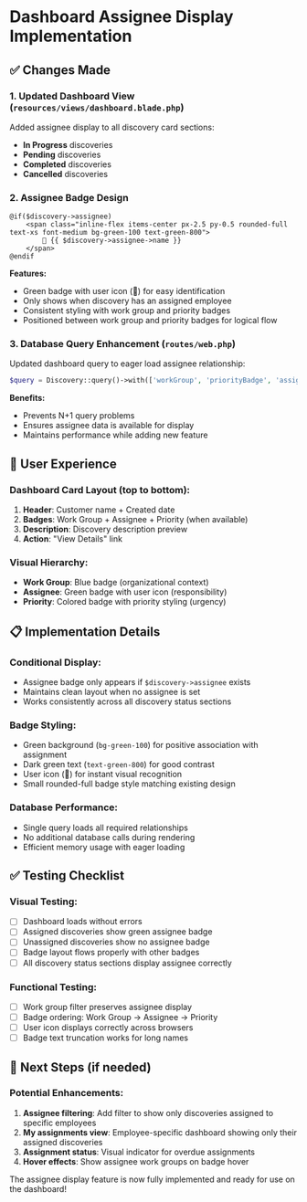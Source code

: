 # Dashboard Assignee Display Implementation

## ✅ Changes Made

### 1. Updated Dashboard View (`resources/views/dashboard.blade.php`)
Added assignee display to all discovery card sections:

- **In Progress** discoveries
- **Pending** discoveries  
- **Completed** discoveries
- **Cancelled** discoveries

### 2. Assignee Badge Design
```blade
@if($discovery->assignee)
    <span class="inline-flex items-center px-2.5 py-0.5 rounded-full text-xs font-medium bg-green-100 text-green-800">
        👤 {{ $discovery->assignee->name }}
    </span>
@endif
```

**Features:**
- Green badge with user icon (👤) for easy identification
- Only shows when discovery has an assigned employee
- Consistent styling with work group and priority badges
- Positioned between work group and priority badges for logical flow

### 3. Database Query Enhancement (`routes/web.php`)
Updated dashboard query to eager load assignee relationship:

```php
$query = Discovery::query()->with(['workGroup', 'priorityBadge', 'assignee']);
```

**Benefits:**
- Prevents N+1 query problems
- Ensures assignee data is available for display
- Maintains performance while adding new feature

## 🎯 User Experience

### Dashboard Card Layout (top to bottom):
1. **Header**: Customer name + Created date
2. **Badges**: Work Group + Assignee + Priority (when available)
3. **Description**: Discovery description preview  
4. **Action**: "View Details" link

### Visual Hierarchy:
- **Work Group**: Blue badge (organizational context)
- **Assignee**: Green badge with user icon (responsibility)
- **Priority**: Colored badge with priority styling (urgency)

## 📋 Implementation Details

### Conditional Display:
- Assignee badge only appears if `$discovery->assignee` exists
- Maintains clean layout when no assignee is set
- Works consistently across all discovery status sections

### Badge Styling:
- Green background (`bg-green-100`) for positive association with assignment
- Dark green text (`text-green-800`) for good contrast
- User icon (👤) for instant visual recognition
- Small rounded-full badge style matching existing design

### Database Performance:
- Single query loads all required relationships
- No additional database calls during rendering
- Efficient memory usage with eager loading

## ✅ Testing Checklist

### Visual Testing:
- [ ] Dashboard loads without errors
- [ ] Assigned discoveries show green assignee badge
- [ ] Unassigned discoveries show no assignee badge
- [ ] Badge layout flows properly with other badges
- [ ] All discovery status sections display assignee correctly

### Functional Testing:
- [ ] Work group filter preserves assignee display
- [ ] Badge ordering: Work Group → Assignee → Priority
- [ ] User icon displays correctly across browsers
- [ ] Badge text truncation works for long names

## 🔄 Next Steps (if needed)

### Potential Enhancements:
1. **Assignee filtering**: Add filter to show only discoveries assigned to specific employees
2. **My assignments view**: Employee-specific dashboard showing only their assigned discoveries
3. **Assignment status**: Visual indicator for overdue assignments
4. **Hover effects**: Show assignee work groups on badge hover

The assignee display feature is now fully implemented and ready for use on the dashboard!
